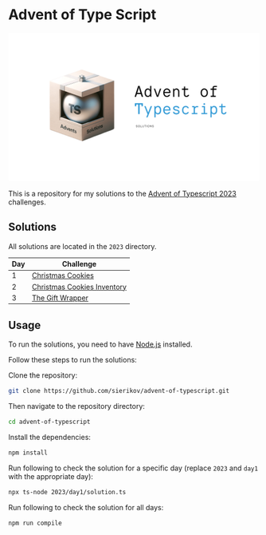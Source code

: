 # Advent of Type Script

![Advent of Typescript poser](public/poster.png)

This is a repository for my solutions to the [Advent of Typescript 2023](https://typehero.dev/aot-2023) challenges.

## Solutions

All solutions are located in the `2023` directory.

| Day | Challenge |
| --- | --------- |
| 1 | [Christmas Cookies](./2023/day1/readme.md) |
| 2 | [Christmas Cookies Inventory](./2023/day2/readme.md) |
| 3 | [The Gift Wrapper](./2023/day3/readme.md) |

## Usage

To run the solutions, you need to have [Node.js](https://nodejs.org/en/) installed.

Follow these steps to run the solutions:

Clone the repository:

```bash
git clone https://github.com/sierikov/advent-of-typescript.git
```

Then navigate to the repository directory:

```bash
cd advent-of-typescript
```

Install the dependencies:

```bash
npm install
```

Run following to check the solution for a specific day
(replace `2023` and `day1` with the appropriate day):

```bash
npx ts-node 2023/day1/solution.ts     
```

Run following to check the solution for all days:

```bash
npm run compile
```
